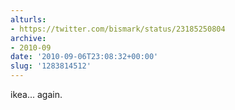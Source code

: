 ```yaml
---
alturls:
- https://twitter.com/bismark/status/23185250804
archive:
- 2010-09
date: '2010-09-06T23:08:32+00:00'
slug: '1283814512'
---
```


ikea... again.

